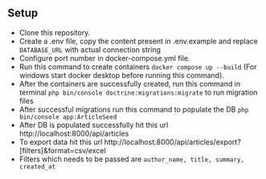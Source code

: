 ## Setup

- Clone this repository.
- Create a .env file, copy the content present in .env.example and replace ```DATABASE_URL``` with actual connection string
- Configure port number in docker-compose.yml file.
- Run this command to create containers ```docker compose up --build``` (For windows start docker desktop before running this command).
- After the containers are successfully created, run this command in terminal  ```php bin/console doctrine:migrations:migrate``` to run migration files
- After successful migrations run this command to populate the DB ```php bin/console app:ArticleSeed```
- After DB is populated successfully hit this url http://localhost:8000/api/articles
- To export data hit this url http://localhost:8000/api/articles/export?[filters]&format=csv/excel
- Filters which needs to be passed are ```author_name, title, summary, created_at```   